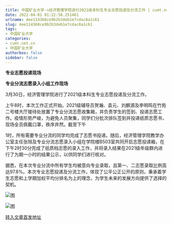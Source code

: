 ```yaml
---
title: 中国矿业大学->经济管理学院进行2021级本科生专业志愿投递及分流工作 | cumt.net.cn
date: 2022-04-01 01:22:58.251461
urlname: 4ee114368ce9b2b3deb1e7cdac8a1c61
slug: 4ee114368ce9b2b3deb1e7cdac8a1c61
tags: 
- 中国矿业大学
categories:
- cumt.net.cn
- 中国矿业大学
authorbox: false
sidebar: false
---
```

**专业志愿投递现场**

**专业分流志愿录入小组工作现场**

3月30日，经济管理学院进行了2021级本科生专业志愿投递及分流工作。  

上午8时，本次工作正式开始。2021级辅导员贺瀚、袁元、刘麒源及李明鸣在竹苑二号楼大厅接待处放置了专业分流志愿收集箱，并负责学生的签到、投递志愿工作。疫情形势严峻，为避免人员聚集，同学们分批次排队签到并投递纸质志愿书，现场全员佩戴口罩，秩序井然。截至下午
<!--more-->
1时，所有需要专业分流的同学均完成了志愿书投递。随后，经济管理学院教学办公室主任张旭及专业分流志愿录入小组在学院楼B503室共同开启志愿投递箱，在下午2时30分完成了纸质档志愿的录入工作，并将录入结果在2021级年级群内进行了为期一小时的结果公示，以供同学们进行核对。

据悉，在本次专业分流中所有学生均被意向专业录取，且第一、二志愿录取比例高达97.8%。本次专业志愿投递及分流工作，体现了公平公正公开的原则，秉承着学生志愿和上学期加权平均分排名为上的理念，为学生未来的发展方向提供了选择的契机。

![图](http://xwzx.cumt.edu.cn/_upload/article/images/a1/38/6e6404c841eea25ef1934787f75b/7a91f26a-7123-490b-b2f0-57f6fa380ca8.jpg)

![图](http://xwzx.cumt.edu.cn/_upload/article/images/a1/38/6e6404c841eea25ef1934787f75b/536db008-a896-4256-bb7b-ce0c451f678e.jpg)

[转入文章首发地址](http://xwzx.cumt.edu.cn/76/b5/c523a620213/page.htm)